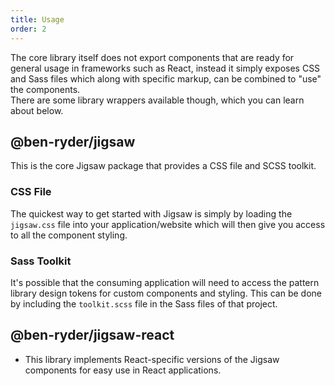 ```yaml
---
title: Usage
order: 2
---
```


The core library itself does not export components that are ready for general usage in frameworks such as React,
instead it simply exposes CSS and Sass files which along with specific markup, can be combined to "use"
the components.  
There are some library wrappers available though, which you can learn about below.

## @ben-ryder/jigsaw
This is the core Jigsaw package that provides a CSS file and SCSS toolkit.

### CSS File
The quickest way to get started with Jigsaw is simply by loading the `jigsaw.css` file into your application/website
which will then give you access to all the component styling.

### Sass Toolkit 
It's possible that the consuming application will need to access the pattern library design tokens for
custom components and styling. This can be done by including the `toolkit.scss` file in the Sass files
of that project.

## @ben-ryder/jigsaw-react
- This library implements React-specific versions of the Jigsaw components for easy use in React applications.
